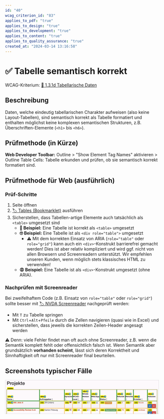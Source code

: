 ```yaml
---
id: "40"
wcag_criterion_id: "83"
applies_to_pdf: "true"
applies_to_design: "true"
applies_to_development: "true"
applies_to_content: "true"
applies_to_quality_assurance: "true"
created_at: "2024-03-14 13:16:58"
---
```


# ✅ Tabelle semantisch korrekt

WCAG-Kriterium: [📜 1.3.1d Tabellarische Daten](..)

## Beschreibung

Daten, welche eindeutig tabellarischen Charakter aufweisen (also keine Layout-Tabellen), sind semantisch korrekt als Tabelle formatiert und enthalten möglichst keine komplexen semantischen Strukturen, z.B. Überschriften-Elemente (`<h1>` bis `<h6>`).

## Prüfmethode (in Kürze)

**Web Developer Toolbar:** Outline > "Show Element Tag Names" aktivieren > Outline Table Cells: Tabelle erkunden und prüfen, ob sie semantisch korrekt formatiert sind.

## Prüfmethode für Web (ausführlich)

### Prüf-Schritte

1. Seite öffnen
1. [🏷️ Tables (Bookmarklet)](/de/tags/werkzeuge/bookmarklets/tables-bookmarklet) ausführen
1. Sicherstellen, dass Tabellen-artige Elemente auch tatsächlich als `<table>` umgesetzt sind
    - **🙂 Beispiel:** Eine Tabelle ist korrekt als `<table>` umgesetzt
    - **🙄 Beispiel:** Eine Tabelle ist als `<div role="table">` umgesetzt
        - ⚠️ Mit dem korrekten Einsatz von ARIA (`role="table"` oder `role="grid"`) kann auch ein `<div>`-Konstrukt barrierefrei gemacht werden! Dies ist aber relativ kompliziert und wird ggf. nicht von allen Browsern und Screenreadern unterstützt. Wir empfehlen unseren Kunden, wenn möglich stets klassisches HTML zu verwenden!
    - **😡 Beispiel:** Eine Tabelle ist als `<div>`-Konstrukt umgesetzt (ohne ARIA).

### Nachprüfen mit Screenreader

Bei zweifelhaftem Code (z.B. Einsatz von `role="table"` oder `role="grid"`) sollte besser mit [🏷️ NVDA Screenreader](/de/tags/werkzeuge/screenreader/desktop-screenreader/nvda-screenreader) nachgeprüft werden:

- Mit `T` zu Tabelle springen
- Mit `Ctrl`+`Alt`+`Pfeile` durch die Zellen navigieren (quasi wie in Excel) und sicherstellen, dass jeweils die korrekten Zeilen-Header angesagt werden

⚠️ Denn: viele Fehler findet man oft auch ohne Screenreader, z.B. wenn die Semantik komplett fehlt oder offensichtlich falsch ist. Wenn Semantik aber grundsätzlich **vorhanden scheint**, lässt sich deren Korrektheit und Sinnhaftigkeit oft nur mit Screenreader final beurteilen.

## Screenshots typischer Fälle

![Korrekt umgesetzte Tabelle in A4AA](images/korrekt-umgesetzte-tabelle-in-a4aa.png)